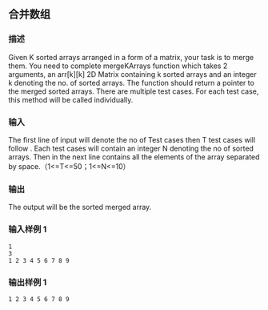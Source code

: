 ## 合并数组

### 描述

Given K sorted arrays arranged in a form of a matrix, your task is to merge them. You need to complete mergeKArrays function which takes 2 arguments, an arr[k][k] 2D Matrix containing k sorted arrays and an integer k denoting the no. of sorted arrays. The function should return a pointer to the merged sorted arrays. There are multiple test cases. For each test case, this method will be called individually.

### 输入

The first line of input will denote the no of Test cases then T test cases will follow . Each test cases will contain an integer N denoting the no of sorted arrays. Then in the next line contains all the elements of the array separated by space.（1<=T<=50；1<=N<=10）

### 输出

The output will be the sorted merged array.

### 输入样例 1 

```
1
3
1 2 3 4 5 6 7 8 9 
```

### 输出样例 1

```
1 2 3 4 5 6 7 8 9
```